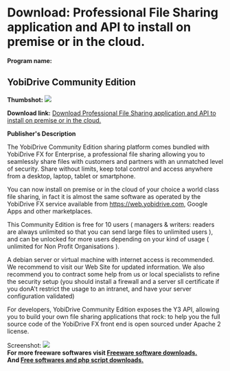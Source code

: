 # Download: Professional File Sharing application and API to install on premise or in the cloud.

**Program name:**

## YobiDrive Community Edition

  
**Thumbshot:** ![](http://www.freewarefiles.com/screenshot/yobidrive_md.jpg)   
  
**Download link:** [Download Professional File Sharing application and API to install on premise or in the cloud.](http://freesoftwares.boysofts.com/YobiDrive-Community-Edition_program_84526.html)  
  


**Publisher's Description**  
  


The YobiDrive Community Edition sharing platform comes bundled with YobiDrive FX for Enterprise, a professional file sharing allowing you to seamlessly share files with customers and partners with an unmatched level of security. Share without limits, keep total control and access anywhere from a desktop, laptop, tablet or smartphone. 

You can now install on premise or in the cloud of your choice a world class file sharing, in fact it is almost the same software as operated by the YobiDrive FX service available from <https://web.yobidrive.com>, Google Apps and other marketplaces.

This Community Edition is free for 10 users ( managers & writers: readers are always unlimited so that you can send large files to unlimited users ), and can be unlocked for more users depending on your kind of usage ( unlimited for Non Profit Organisations ). 

A debian server or virtual machine with internet access is recommended. We recommend to visit our Web Site for updated information. We also recommend you to contract some help from us or local specialists to refine the security setup (you should install a firewall and a server sll certificate if you donA't restrict the usage to an intranet, and have your server configuration validated)

For developers, YobiDrive Community Edition exposes the Y3 API, allowing you to build your own file sharing applications that rock: to help you the full source code of the YobiDrive FX front end is open sourced under Apache 2 license.

  
  
Screenshot: ![](http://www.freewarefiles.com/screenshot/yobidrive.jpg)   
**For more freeware softwares visit [Freeware software downloads.](http://freesoftwares.boysofts.com/)**   
**And [Free softwares and php script downloads.](http://www.boysofts.com/)**
